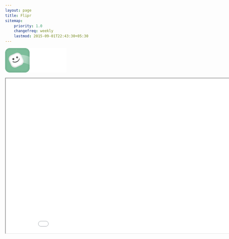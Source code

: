 ```yaml
---
layout: page
title: Flipr
sitemap:
    priority: 1.0
    changefreq: weekly
    lastmod: 2015-09-01T22:43:30+05:30
---
```

![alt tag](/img/flipricon.png) 

<iframe width="900" height="506" src="//www.youtube.com/embed/kI7cIJxx9uQ" frameborder="1" allowfullscreen></iframe>
